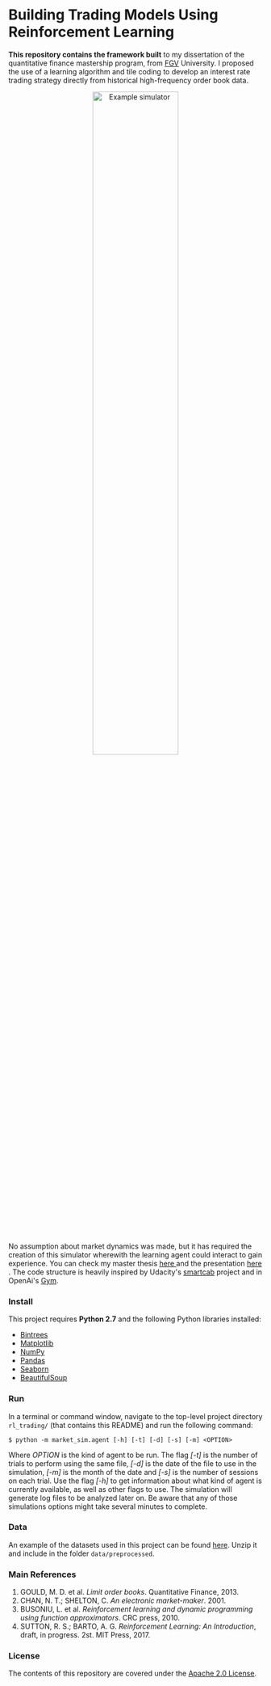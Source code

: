 Building Trading Models Using Reinforcement Learning
==================


**This repository contains the framework built** to my dissertation of the quantitative finance mastership program, from [FGV](http://portal.fgv.br/en/news/fgv-among-worlds-10-best-think-tanks) University. I proposed the use of a learning algorithm and tile coding to develop an interest rate trading strategy directly from historical high-frequency order book data.

<p style="text-align:center;display:block;"><img src="book_sim.gif" alt="Example simulator" width="58%" style="middle"></p>

No assumption about market dynamics was made, but it has required the creation of this simulator wherewith the learning agent could interact to gain experience. You can check my master thesis <a href="" target="_blank">here </a> and the presentation <a href="https://ucaiado.github.io/AdaptativeTrading_Model/" target="_blank">here </a>. The code structure is heavily inspired by Udacity's [smartcab](https://github.com/udacity/machine-learning/tree/master/projects/smartcab) project and in OpenAi's [Gym](https://github.com/openai/gym).


### Install
This project requires **Python 2.7** and the following Python libraries installed:

- [Bintrees](https://pypi.python.org/pypi/bintrees/2.0.2)
- [Matplotlib](http://matplotlib.org/)
- [NumPy](http://www.numpy.org/)
- [Pandas](http://pandas.pydata.org)
- [Seaborn](https://web.stanford.edu/~mwaskom/software/seaborn/)
- [BeautifulSoup](https://pypi.python.org/pypi/beautifulsoup4)


### Run
In a terminal or command window, navigate to the top-level project directory `rl_trading/` (that contains this README) and run the following command:

```shell
$ python -m market_sim.agent [-h] [-t] [-d] [-s] [-m] <OPTION>
```

Where *OPTION* is the kind of agent to be run. The flag *[-t]* is the number of trials to perform using the same file, *[-d]* is the date of the file to use in the simulation, *[-m]* is the month of the date and *[-s]* is the number of sessions on each trial. Use the flag *[-h]* to get information about what kind of agent is currently available, as well as other flags to use. The simulation will generate log files to be analyzed later on. Be aware that any of those simulations options might take several minutes to complete.


### Data
An example of the datasets used in this project can be found [here](https://www.dropbox.com/s/xo5ul1h3hmtfw1k/201702.zip?dl=0). Unzip it and include in the folder `data/preprocessed`.


### Main References
1. GOULD, M. D. et al. *Limit order books*. Quantitative Finance, 2013.
2. CHAN, N. T.; SHELTON, C. *An electronic market-maker*. 2001.
3. BUSONIU, L. et al. *Reinforcement learning and dynamic programming using function approximators*. CRC press, 2010.
4. SUTTON, R. S.; BARTO, A. G. *Reinforcement Learning: An Introduction*, draft, in progress. 2st. MIT Press, 2017.

### License
The contents of this repository are covered under the [Apache 2.0 License](LICENSE.md).
